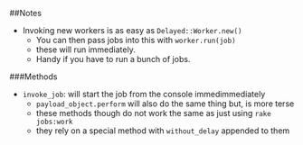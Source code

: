 ##Notes

* Invoking new workers is as easy as `Delayed::Worker.new()`
  * You can then pass jobs into this with `worker.run(job)`
  * these will run immediately.
  * Handy if you have to run a bunch of jobs.

###Methods

* `invoke_job`: will start the job from the console immedimmediately
  * `payload_object.perform` will also do the same thing but, is more terse
  * these methods though do not work the same as just using `rake jobs:work`
  * they rely on a special method with `without_delay` appended to them
